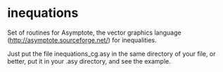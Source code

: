 # inequations
Set of routines for Asymptote, the vector graphics language (http://asymptote.sourceforge.net/) for inequalities.

Just put the file inequations_cg.asy in the same directory of your file, or better, put it in your .asy directory, and see the example.
